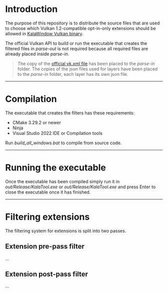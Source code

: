# Introduction

The purpose of this repository is to distribute the source files that are used to choose which Vulkan 1.2-compatible opt-in-only extensions should be allowed in [KalaWindow Vulkan binary](https://github.com/KalaKit/KalaWindow).

The official Vulkan API to build or run the executable that creates the filtered files in *parse-out* is not required because all required files are already placed inside *parse-in*.

> The copy of the [official vk.xml file](https://github.com/KhronosGroup/Vulkan-Docs/blob/main/xml/vk.xml) has been placed to the *parse-in* folder.
> The copies of the json files used for layers have been placed to the *parse-in* folder, each layer has its own json file.

---

# Compilation

The executable that creates the filters has these requirements:
- CMake 3.29.2 or newer
- Ninja
- Visual Studio 2022 IDE or Compilation tools

Run *build_all_windows.bat* to compile from source code.

---

# Running the executable

Once the executable has been compiled simply run it in *out/Release/KalaTool.exe* or *out/Release/KalaTool.exe* and press Enter to close the executable once it has finished.

---

# Filtering extensions

The filtering system for extensions is split into two passes.

## Extension pre-pass filter

...

## Extension post-pass filter

...
